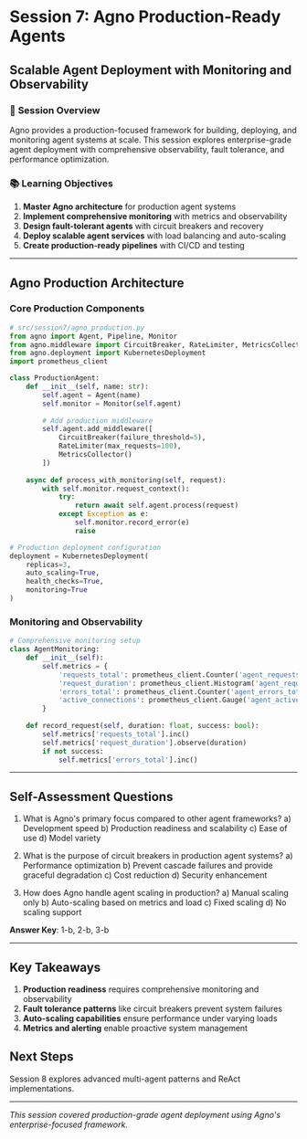 # Session 7: Agno Production-Ready Agents
## Scalable Agent Deployment with Monitoring and Observability

### 🎯 **Session Overview**
Agno provides a production-focused framework for building, deploying, and monitoring agent systems at scale. This session explores enterprise-grade agent deployment with comprehensive observability, fault tolerance, and performance optimization.

### 📚 **Learning Objectives**
1. **Master Agno architecture** for production agent systems
2. **Implement comprehensive monitoring** with metrics and observability
3. **Design fault-tolerant agents** with circuit breakers and recovery
4. **Deploy scalable agent services** with load balancing and auto-scaling
5. **Create production-ready pipelines** with CI/CD and testing

---

## **Agno Production Architecture**

### **Core Production Components**
```python
# src/session7/agno_production.py
from agno import Agent, Pipeline, Monitor
from agno.middleware import CircuitBreaker, RateLimiter, MetricsCollector
from agno.deployment import KubernetesDeployment
import prometheus_client

class ProductionAgent:
    def __init__(self, name: str):
        self.agent = Agent(name)
        self.monitor = Monitor(self.agent)
        
        # Add production middleware
        self.agent.add_middleware([
            CircuitBreaker(failure_threshold=5),
            RateLimiter(max_requests=100),
            MetricsCollector()
        ])
    
    async def process_with_monitoring(self, request):
        with self.monitor.request_context():
            try:
                return await self.agent.process(request)
            except Exception as e:
                self.monitor.record_error(e)
                raise

# Production deployment configuration
deployment = KubernetesDeployment(
    replicas=3,
    auto_scaling=True,
    health_checks=True,
    monitoring=True
)
```

### **Monitoring and Observability**
```python
# Comprehensive monitoring setup
class AgentMonitoring:
    def __init__(self):
        self.metrics = {
            'requests_total': prometheus_client.Counter('agent_requests_total'),
            'request_duration': prometheus_client.Histogram('agent_request_duration_seconds'),
            'errors_total': prometheus_client.Counter('agent_errors_total'),
            'active_connections': prometheus_client.Gauge('agent_active_connections')
        }
    
    def record_request(self, duration: float, success: bool):
        self.metrics['requests_total'].inc()
        self.metrics['request_duration'].observe(duration)
        if not success:
            self.metrics['errors_total'].inc()
```

---

## **Self-Assessment Questions**

1. What is Agno's primary focus compared to other agent frameworks?
   a) Development speed
   b) Production readiness and scalability
   c) Ease of use
   d) Model variety

2. What is the purpose of circuit breakers in production agent systems?
   a) Performance optimization
   b) Prevent cascade failures and provide graceful degradation
   c) Cost reduction
   d) Security enhancement

3. How does Agno handle agent scaling in production?
   a) Manual scaling only
   b) Auto-scaling based on metrics and load
   c) Fixed scaling
   d) No scaling support

**Answer Key**: 1-b, 2-b, 3-b

---

## **Key Takeaways**
1. **Production readiness** requires comprehensive monitoring and observability
2. **Fault tolerance patterns** like circuit breakers prevent system failures
3. **Auto-scaling capabilities** ensure performance under varying loads
4. **Metrics and alerting** enable proactive system management

## **Next Steps**
Session 8 explores advanced multi-agent patterns and ReAct implementations.

---

*This session covered production-grade agent deployment using Agno's enterprise-focused framework.*